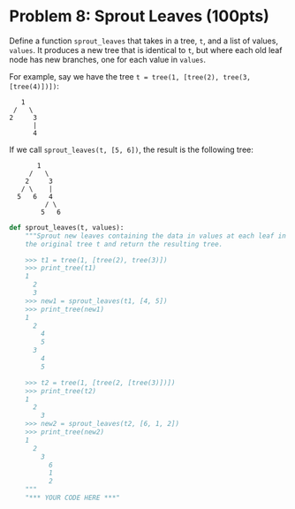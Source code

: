 # Problem 8: Sprout Leaves (100pts)

Define a function `sprout_leaves` that takes in a tree, `t`, and a list of values, `values`. It produces a new tree that is identical to `t`, but where each old leaf node has new branches, one for each value in `values`.

For example, say we have the tree `t = tree(1, [tree(2), tree(3, [tree(4)])])`:

```
   1
 /   \
2     3
      |
      4
```

If we call `sprout_leaves(t, [5, 6])`, the result is the following tree:

```
       1
     /   \
    2     3
   / \    |
  5   6   4
         / \
        5   6
```

```python
def sprout_leaves(t, values):
    """Sprout new leaves containing the data in values at each leaf in
    the original tree t and return the resulting tree.

    >>> t1 = tree(1, [tree(2), tree(3)])
    >>> print_tree(t1)
    1
      2
      3
    >>> new1 = sprout_leaves(t1, [4, 5])
    >>> print_tree(new1)
    1
      2
        4
        5
      3
        4
        5

    >>> t2 = tree(1, [tree(2, [tree(3)])])
    >>> print_tree(t2)
    1
      2
        3
    >>> new2 = sprout_leaves(t2, [6, 1, 2])
    >>> print_tree(new2)
    1
      2
        3
          6
          1
          2
    """
    "*** YOUR CODE HERE ***"
```

